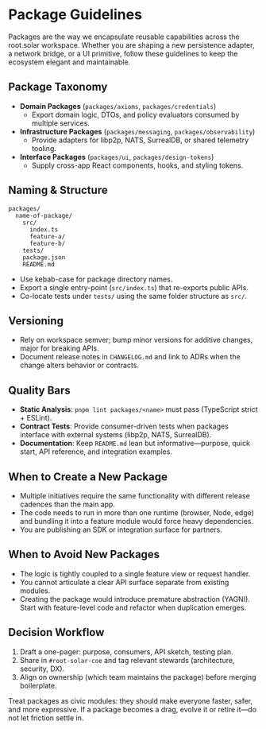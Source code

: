 # Package Guidelines

Packages are the way we encapsulate reusable capabilities across the root.solar workspace. Whether you are shaping a new persistence adapter, a network bridge, or a UI primitive, follow these guidelines to keep the ecosystem elegant and maintainable.

## Package Taxonomy
- **Domain Packages** (`packages/axioms`, `packages/credentials`)
  - Export domain logic, DTOs, and policy evaluators consumed by multiple services.
- **Infrastructure Packages** (`packages/messaging`, `packages/observability`)
  - Provide adapters for libp2p, NATS, SurrealDB, or shared telemetry tooling.
- **Interface Packages** (`packages/ui`, `packages/design-tokens`)
  - Supply cross-app React components, hooks, and styling tokens.

## Naming & Structure
```
packages/
  name-of-package/
    src/
      index.ts
      feature-a/
      feature-b/
    tests/
    package.json
    README.md
```
- Use kebab-case for package directory names.
- Export a single entry-point (`src/index.ts`) that re-exports public APIs.
- Co-locate tests under `tests/` using the same folder structure as `src/`.

## Versioning
- Rely on workspace semver; bump minor versions for additive changes, major for breaking APIs.
- Document release notes in `CHANGELOG.md` and link to ADRs when the change alters behavior or contracts.

## Quality Bars
- **Static Analysis**: `pnpm lint packages/<name>` must pass (TypeScript strict + ESLint).
- **Contract Tests**: Provide consumer-driven tests when packages interface with external systems (libp2p, NATS, SurrealDB).
- **Documentation**: Keep `README.md` lean but informative—purpose, quick start, API reference, and integration examples.

## When to Create a New Package
- Multiple initiatives require the same functionality with different release cadences than the main app.
- The code needs to run in more than one runtime (browser, Node, edge) and bundling it into a feature module would force heavy dependencies.
- You are publishing an SDK or integration surface for partners.

## When to Avoid New Packages
- The logic is tightly coupled to a single feature view or request handler.
- You cannot articulate a clear API surface separate from existing modules.
- Creating the package would introduce premature abstraction (YAGNI). Start with feature-level code and refactor when duplication emerges.

## Decision Workflow
1. Draft a one-pager: purpose, consumers, API sketch, testing plan.
2. Share in `#root-solar-coe` and tag relevant stewards (architecture, security, DX).
3. Align on ownership (which team maintains the package) before merging boilerplate.

Treat packages as civic modules: they should make everyone faster, safer, and more expressive. If a package becomes a drag, evolve it or retire it—do not let friction settle in.
